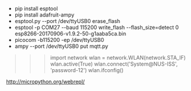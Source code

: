 * pip install esptool
* pip install adafruit-ampy
* esptool.py --port /dev/ttyUSB0 erase_flash
* esptool -p COM27 --baud 115200 write_flash --flash_size=detect 0 esp8266-20170906-v1.9.2-50-g1aaba5ca.bin
* picocom -b115200 -ep /dev/ttyUSB0
* ampy --port /dev/ttyUSB0 put mqtt.py

>>> import network
>>> wlan = network.WLAN(network.STA_IF)
>>> wlan.active(True)
>>> wlan.connect('System@NUS-ISS', 'password-12')
>>> wlan.ifconfig()

http://micropython.org/webrepl/
